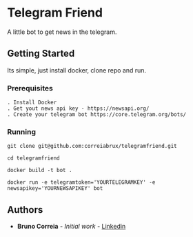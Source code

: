 # Telegram Friend
A little bot to get news in the telegram.

## Getting Started
Its simple, just install docker, clone repo and run. 

### Prerequisites

```
. Install Docker
. Get yout news api key - https://newsapi.org/
. Create your telegram bot https://core.telegram.org/bots/

```

### Running
```
git clone git@github.com:correiabrux/telegramfriend.git
```

```
cd telegramfriend
```

```
docker build -t bot .
```

```
docker run -e telegramtoken='YOURTELEGRAMKEY' -e newsapikey='YOURNEWSAPIKEY' bot
```

## Authors

* **Bruno Correia** - *Initial work* - [Linkedin](https://www.linkedin.com/in/bruno-leite-62825b39/)

